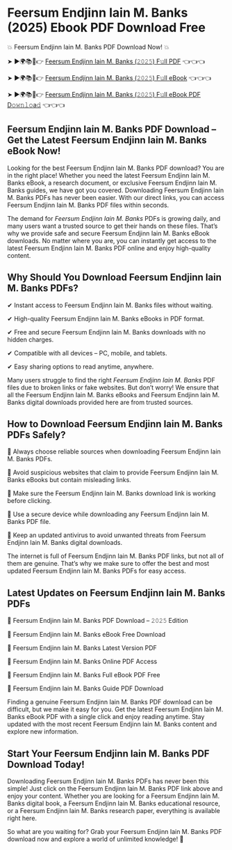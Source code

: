 # Feersum Endjinn Iain M. Banks (2025) Ebook PDF Download Free

💥 Feersum Endjinn Iain M. Banks PDF Download Now! 💥

➤ ►🌍📚📱👉 [Feersum Endjinn Iain M. Banks (𝟸𝟶𝟸𝟻) F𝚞ll PDF](https://getpdf.xyz/feersum-endjinn-iain-m.-banks) 👈👈👈


➤ ►🌍📚📱👉 [Feersum Endjinn Iain M. Banks (𝟸𝟶𝟸𝟻) F𝚞ll eBook](https://getpdf.xyz/feersum-endjinn-iain-m.-banks) 👈👈👈


➤ ►🌍📚📱👉 [Feersum Endjinn Iain M. Banks (𝟸𝟶𝟸𝟻) F𝚞ll eBook PDF D𝚘𝚠𝚗𝚕𝚘a𝚍](https://getpdf.xyz/feersum-endjinn-iain-m.-banks) 👈👈👈


## Feersum Endjinn Iain M. Banks PDF Download – Get the Latest Feersum Endjinn Iain M. Banks eBook Now!

Looking for the best Feersum Endjinn Iain M. Banks PDF download? You are in the right place! Whether you need the latest Feersum Endjinn Iain M. Banks eBook, a research document, or exclusive Feersum Endjinn Iain M. Banks guides, we have got you covered. Downloading Feersum Endjinn Iain M. Banks PDFs has never been easier. With our direct links, you can access Feersum Endjinn Iain M. Banks PDF files within seconds.

The demand for *Feersum Endjinn Iain M. Banks* PDFs is growing daily, and many users want a trusted source to get their hands on these files. That’s why we provide safe and secure Feersum Endjinn Iain M. Banks eBook downloads. No matter where you are, you can instantly get access to the latest Feersum Endjinn Iain M. Banks PDF online and enjoy high-quality content.

## Why Should You Download Feersum Endjinn Iain M. Banks PDFs?

✔ Instant access to Feersum Endjinn Iain M. Banks files without waiting.

✔ High-quality Feersum Endjinn Iain M. Banks eBooks in PDF format.

✔ Free and secure Feersum Endjinn Iain M. Banks downloads with no hidden charges.

✔ Compatible with all devices – PC, mobile, and tablets.

✔ Easy sharing options to read anytime, anywhere.

Many users struggle to find the right *Feersum Endjinn Iain M. Banks* PDF files due to broken links or fake websites. But don’t worry! We ensure that all the Feersum Endjinn Iain M. Banks eBooks and Feersum Endjinn Iain M. Banks digital downloads provided here are from trusted sources.

## How to Download Feersum Endjinn Iain M. Banks PDFs Safely?

📌 Always choose reliable sources when downloading Feersum Endjinn Iain M. Banks PDFs.

📌 Avoid suspicious websites that claim to provide Feersum Endjinn Iain M. Banks eBooks but contain misleading links.

📌 Make sure the Feersum Endjinn Iain M. Banks download link is working before clicking.

📌 Use a secure device while downloading any Feersum Endjinn Iain M. Banks PDF file.

📌 Keep an updated antivirus to avoid unwanted threats from Feersum Endjinn Iain M. Banks digital downloads.

The internet is full of Feersum Endjinn Iain M. Banks PDF links, but not all of them are genuine. That’s why we make sure to offer the best and most updated Feersum Endjinn Iain M. Banks PDFs for easy access.

## Latest Updates on Feersum Endjinn Iain M. Banks PDFs

🔹 Feersum Endjinn Iain M. Banks PDF Download – 𝟸𝟶𝟸𝟻 Edition

🔹 Feersum Endjinn Iain M. Banks eBook Free Download

🔹 Feersum Endjinn Iain M. Banks Latest Version PDF

🔹 Feersum Endjinn Iain M. Banks Online PDF Access

🔹 Feersum Endjinn Iain M. Banks Full eBook PDF Free

🔹 Feersum Endjinn Iain M. Banks Guide PDF Download

Finding a genuine Feersum Endjinn Iain M. Banks PDF download can be difficult, but we make it easy for you. Get the latest Feersum Endjinn Iain M. Banks eBook PDF with a single click and enjoy reading anytime. Stay updated with the most recent Feersum Endjinn Iain M. Banks content and explore new information.

## Start Your Feersum Endjinn Iain M. Banks PDF Download Today!

Downloading Feersum Endjinn Iain M. Banks PDFs has never been this simple! Just click on the Feersum Endjinn Iain M. Banks PDF link above and enjoy your content. Whether you are looking for a Feersum Endjinn Iain M. Banks digital book, a Feersum Endjinn Iain M. Banks educational resource, or a Feersum Endjinn Iain M. Banks research paper, everything is available right here.

So what are you waiting for? Grab your Feersum Endjinn Iain M. Banks PDF download now and explore a world of unlimited knowledge! 🚀